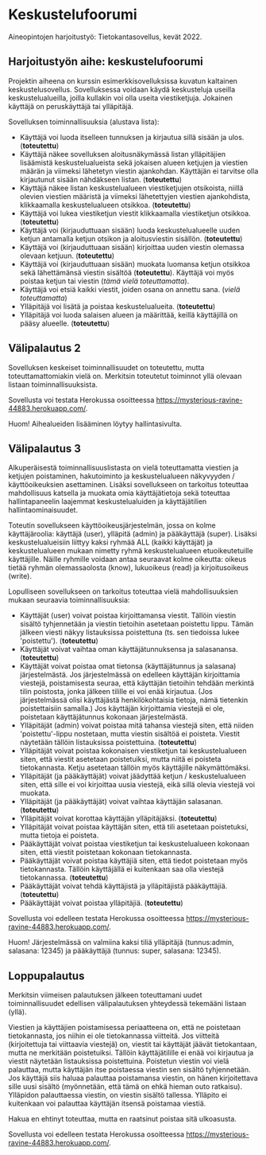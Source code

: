 # Keskustelufoorumi

Aineopintojen harjoitustyö: Tietokantasovellus, kevät 2022.

## Harjoitustyön aihe: keskustelufoorumi

Projektin aiheena on kurssin esimerkkisovelluksissa kuvatun kaltainen keskustelusovellus. Sovelluksessa voidaan käydä keskusteluja useilla keskustelualueilla, joilla kullakin voi olla useita viestiketjuja. Jokainen käyttäjä on peruskäyttäjä tai ylläpitäjä.

Sovelluksen toiminnallisuuksia (alustava lista):

* Käyttäjä voi luoda itselleen tunnuksen ja kirjautua sillä sisään ja ulos. (**toteutettu**)
* Käyttäjä näkee sovelluksen aloitusnäkymässä listan ylläpitäjien lisäämistä keskustelualueista sekä jokaisen alueen ketjujen ja viestien määrän ja viimeksi lähetetyn viestin ajankohdan. Käyttäjän ei tarvitse olla kirjautunut sisään nähdäkseen listan. (**toteutettu**)
* Käyttäjä näkee listan keskustelualueen viestiketjujen otsikoista, niillä olevien viestien määristä ja viimeksi lähetettyjen viestien ajankohdista, klikkaamalla keskustelualueen otsikkoa. (**toteutettu**)
* Käyttäjä voi lukea viestiketjun viestit klikkaamalla viestiketjun otsikkoa. (**toteutettu**)
* Käyttäjä voi (kirjauduttuaan sisään) luoda keskustelualueelle uuden ketjun antamalla ketjun otsikon ja aloitusviestin sisällön. (**toteutettu**)
* Käyttäjä voi (kirjauduttuaan sisään) kirjoittaa uuden viestin olemassa olevaan ketjuun. (**toteutettu**)
* Käyttäjä voi (kirjauduttuaan sisään) muokata luomansa ketjun otsikkoa sekä lähettämänsä viestin sisältöä (**toteutettu**). Käyttäjä voi myös poistaa ketjun tai viestin (*tämä vielä toteuttamatta*).
* Käyttäjä voi etsiä kaikki viestit, joiden osana on annettu sana. (*vielä toteuttamatta*)
* Ylläpitäjä voi lisätä ja poistaa keskustelualueita. (**toteutettu**)
* Ylläpitäjä voi luoda salaisen alueen ja määrittää, keillä käyttäjillä on pääsy alueelle. (**toteutettu**)

## Välipalautus 2

Sovelluksen keskeiset toiminnallisuudet on toteutettu, mutta toteuttamattomiakin vielä on. Merkitsin toteutetut toiminnot yllä olevaan listaan toiminnallisuuksista.

Sovellusta voi testata Herokussa osoitteessa https://mysterious-ravine-44883.herokuapp.com/.

Huom! Aihealueiden lisääminen löytyy hallintasivulta.

## Välipalautus 3

Alkuperäisestä toiminnallisuuslistasta on vielä toteuttamatta viestien ja ketjujen poistaminen, hakutoiminto ja keskustelualueen näkyvyyden / käyttöoikeuksien asettaminen. Lisäksi sovellukseen on tarkoitus toteuttaa mahdollisuus katsella ja muokata omia käyttäjätietoja sekä toteuttaa hallintapaneelin laajemmat keskustelualuiden ja käyttäjätilien hallintaominaisuudet.

Toteutin sovellukseen käyttöoikeusjärjestelmän, jossa on kolme käyttäjäroolia: käyttäjä (user), ylläpitä (admin) ja pääkäyttäjä (super). Lisäksi keskustelualueisiin liittyy kaksi ryhmää ALL (kaikki käyttäjät) ja keskustelualueen mukaan nimetty ryhmä keskustelualueen etuoikeutetuille käyttäjille. Näille ryhmille voidaan antaa seuraavat kolme oikeutta: oikeus tietää ryhmän olemassaolosta (know), lukuoikeus (read) ja kirjoitusoikeus (write).

Lopulliseen sovellukseen on tarkoitus toteuttaa vielä mahdollisuuksien mukaan seuraavia toiminnallisuuksia:

* Käyttäjät (user) voivat poistaa kirjoittamansa viestit. Tällöin viestin sisältö tyhjennetään ja viestin tietoihin asetetaan poistettu lippu. Tämän jälkeen viesti näkyy listauksissa poistettuna (ts. sen tiedoissa lukee 'poistettu'). (**toteutettu**)
* Käyttäjät voivat vaihtaa oman käyttäjätunnuksensa ja salasanansa. (**toteutettu**)
* Käyttäjät voivat poistaa omat tietonsa (käyttäjätunnus ja salasana) järjestelmästä. Jos järjestelmässä on edelleen käyttäjän kirjoittamia viestejä, poistamisesta seuraa, että käyttäjän tietoihin tehdään merkintä tilin poistosta, jonka jälkeen tilille ei voi enää kirjautua. (Jos järjestelmässä olisi käyttäjästä henkilökohtaisia tietoja, nämä tietenkin poistettaisiin samalla.) Jos käyttäjän kirjoittamia viestejä ei ole, poistetaan käyttäjätunnus kokonaan järjestelmästä.
* Ylläpitäjät (admin) voivat poistaa mitä tahansa viestejä siten, että niiden 'poistettu'-lippu nostetaan, mutta viestin sisältöä ei poisteta. Viestit näytetään tällöin listauksissa poistettuina. (**toteutettu**)
* Ylläpitäjät voivat poistaa kokonaisen viestiketjun tai keskustelualueen siten, että viestit asetetaan poistetuiksi, mutta niitä ei poisteta tietokannasta. Ketju asetetaan tällöin myös käyttäjille näkymättömäksi.
* Ylläpitäjät (ja pääkäyttäjät) voivat jäädyttää ketjun / keskustelualueen siten, että sille ei voi kirjoittaa uusia viestejä, eikä sillä olevia viestejä voi muokata.
* Ylläpitäjät (ja pääkäyttäjät) voivat vaihtaa käyttäjän salasanan. (**toteutettu**)
* Ylläpitäjät voivat korottaa käyttäjän ylläpitäjäksi. (**toteutettu**)
* Ylläpitäjät voivat poistaa käyttäjän siten, että tili asetetaan poistetuksi, mutta tietoja ei poisteta. 
* Pääkäyttäjät voivat poistaa viestiketjun tai keskustelualueen kokonaan siten, että viestit poistetaan kokonaan tietokannasta.
* Pääkäyttäjät voivat poistaa käyttäjiä siten, että tiedot poistetaan myös tietokannasta. Tällöin käyttäjällä ei kuitenkaan saa olla viestejä tietokannassa. (**toteutettu**)
* Pääkäyttäjät voivat tehdä käyttäjistä ja ylläpitäjistä pääkäyttäjiä. (**toteutettu**)
* Pääkäyttäjät voivat poistaa ylläpitäjiä. (**toteutettu**)

Sovellusta voi edelleen testata Herokussa osoitteessa https://mysterious-ravine-44883.herokuapp.com/.

Huom! Järjestelmässä on valmiina kaksi tiliä ylläpitäjä (tunnus:admin, salasana: 12345) ja pääkäyttäjä (tunnus: super, salasana: 12345).

## Loppupalautus

Merkitsin viimeisen palautuksen jälkeen toteuttamani uudet toiminnallisuudet edellisen välipalautuksen yhteydessä tekemääni listaan (yllä).

Viestien ja käyttäjien poistamisessa periaatteena on, että ne poistetaan tietokannasta, jos niihin ei ole tietokannassa viitteitä. Jos viitteitä (kirjoitettuja tai viittaavia viestejä) on, viestit tai käyttäjät jäävät tietokantaan, mutta ne merkitään poistetuiksi. Tällöin käyttäjätilille ei enää voi kirjautua ja viestit näytetään listauksissa poistettuina. Poistetun viestin voi vielä palauttaa, mutta käyttäjän itse poistaessa viestin sen sisältö tyhjennetään. Jos käyttäjä siis haluaa palauttaa poistamansa viestin, on hänen kirjoitettava sille uusi sisältö (myönnetään, että tämä on ehkä hieman outo ratkaisu). Ylläpidon palauttaessa viestin, on viestin sisältö tallessa. Ylläpito ei kuitenkaan voi palauttaa käyttäjän itsensä poistamaa viestiä.

Hakua en ehtinyt toteuttaa, mutta en raatsinut poistaa sitä ulkoasusta.

Sovellusta voi edelleen testata Herokussa osoitteessa https://mysterious-ravine-44883.herokuapp.com/.
